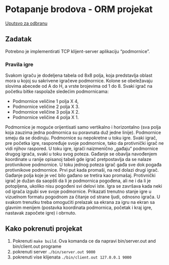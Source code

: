 # Potapanje brodova - ORM projekat

[Uputsvo za odbranu](https://www.rt-rk.uns.ac.rs/sites/default/files/materijali/lab/Odbrana%20projektnih%20zadataka%20-%20Uputstvo_0.pdf)

## Zadatak

Potrebno je implementirati TCP klijent-server aplikaciju “podmornice”.

### Pravila igre

Svakom igraču je dodeljena tabela od 8x8 polja, koja predstavlja oblast mora u kojoj su sakrivene igračeve podmornice.
Kolone se obeležavaju slovima abecede od A do H, a vrste brojevima od 1 do 8.
Svaki igrač na početku bitke raspolaže sledećim podmornicama:

- Podmornice veličine 1 polja X 4,
- Podmornice veličine 2 polja X 3.
- Podmornice veličine 3 polja X 2.
- Podmornice veličine 4 polja X 1.

Podmornice je moguće orijentisati samo vertikalno i horizontalno (sva polja koja zauzima jedna podmornica su poravnata duž jedne linije).
Podmornice smeju da se dodiruju. Podmornice su nepokretne u toku igre.
Svaki igrač, pre početka igre, raspoređuje svoje podmornice, tako da protivnički igrač ne vidi njihov raspored.
U toku igre, igrači naizmenično „gađaju“ podmornice drugog igrača, svaki u toku svog poteza.
Gađanje se obavlja navođenjem koordinate u ranije opisanoj tabeli gde igrač pretpostavlja da se nalaze protivnikove podmornice.
U toku jednog poteza igrač gađa sve dok pogađa protivnikove podmornice.
Prvi put kada promaši, na red dolazi drugi igrač.
Gađanje polja koje je već bilo gađano se tretira kao promašaj.
Protivnički igrač je dužan da saopšti da li je podmornica pogođena, ali ne i da li je potopljena,
ukoliko nisu pogođeni svi delovi iste. Igra se završava kada neki od igrača izgubi sve svoje podmornice.
Prikazati trenutno stanje igre u vizuelnom formatu pogodnom za čitanje od strane ljudi, odnosno igrača.
U svakom trenutku treba omogućiti prelazak sa ekrana za igru na ekran sa glavnim menijem
(postavka koordinata podmornica, početak i kraj igre, nastavak započete igre) i obrnuto.

## Kako pokrenuti projekat

1. Pokrenuti `make build`. Ova komanda ce da napravi bin/server.out and bin/client.out programe
2. pokrenuti server `./bin/server.out 9000` 
3. pokrenuti vise klijenata `./bin/client.out 127.0.0.1 9000`
